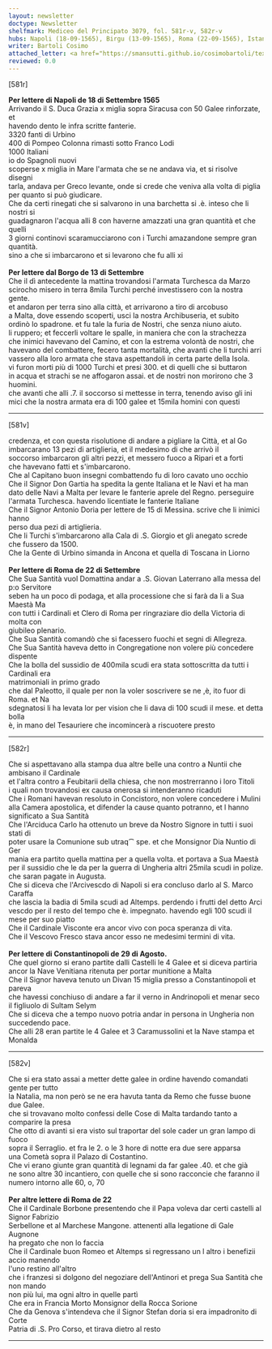 ```yaml
---
layout: newsletter
doctype: Newsletter
shelfmark: Mediceo del Principato 3079, fol. 581r-v, 582r-v
hubs: Napoli (18-09-1565), Birgu (13-09-1565), Roma (22-09-1565), Istanbul (29-08-1565), Roma (22-09-1565)
writer: Bartoli Cosimo
attached_letter: <a href="https://smansutti.github.io/cosimobartoli/texts/2977_083/">2977_083</a>
reviewed: 0.0
---
```


[581r]  
  
  
<strong>Per lettere di Napoli de 18 di Settembre 1565</strong>  
Arrivando il S. Duca Grazia x miglia sopra Siracusa con 50 Galee rinforzate, et  
havendo dento le infra scritte fanterie.  
3320 fanti di Urbino  
400 di Pompeo Colonna rimasti sotto Franco Lodi  
1000 Italiani  
io do Spagnoli nuovi  
scoperse x miglia in Mare l'armata che se ne andava via, et si risolve disegni  
tarla, andava per Greco levante, onde si crede che veniva alla volta di piglia  
per quanto si può giudicare.  
Che da certi rinegati che si salvarono in una barchetta si .è. inteso che li nostri si  
guadagnaron l'acqua alli 8 con haverne amazzati una gran quantità et che quelli  
3 giorni continovi scaramucciarono con i Turchi amazandone sempre gran quantità.  
sino a che si imbarcarono et si levarono che fu alli xi  
<br/><strong>Per lettere dal Borgo de 13 di Settembre</strong>  
Che il dì antecedente la mattina trovandosi l'armata Turchesca da Marzo  
scirocho misero in terra 8mila Turchi perché investissero con la nostra gente.  
et andaron per terra sino alla città, et arrivarono a tiro di arcobuso  
a Malta, dove essendo scoperti, usci la nostra Archibuseria, et subito  
ordinò lo spadrone. et fu tale la furia de Nostri, che senza niuno aiuto.  
li ruppero; et feccerli voltare le spalle, in maniera che con la strachezza  
che inimici havevano del Camino, et con la estrema volontà de nostri, che  
havevano del combattere, fecero tanta mortalità, che avanti che li turchi arri  
vassero alla loro armata che stava aspettandoli in certa parte della Isola.  
vi furon morti più di 1000 Turchi et presi 300. et di quelli che si buttaron  
in acqua et strachi se ne affogaron assai. et de nostri non morirono che 3 huomini.  
che avanti che alli .7. il soccorso si mettesse in terra, tenendo aviso gli ini  
mici che la nostra armata era di 100 galee et 15mila homini con questi  
  
---  

[581v]  
  
  
credenza, et con questa risolutione di andare a pigliare la Città, et al Go  
imbarcarano 13 pezi di artiglieria, et il medesimo di che arrivò il  
soccorso imbarcaron gli altri pezzi, et messero fuoco a Ripari et a forti  
che havevano fatti et s'imbarcarono.  
Che al Capitano buon insegni combattendo fu di loro cavato uno occhio  
Che il Signor Don Gartia ha spedita la gente Italiana et le Navi et ha man  
dato delle Navi a Malta per levare le fanterie aprele del Regno. perseguire  
l'armata Turchesca. havendo licentiate le fanterie Italiane  
Che il Signor Antonio Doria per lettere de 15 di Messina. scrive che li inimici hanno  
perso dua pezi di artiglieria.  
Che li Turchi s'imbarcarono alla Cala di .S. Giorgio et gli anegato screde  
che fussero da 1500.  
Che la Gente di Urbino simanda in Ancona et quella di Toscana in Liorno  
<br/><strong>Per lettere di Roma de 22 di Settembre</strong>  
Che Sua Santità vuol Domattina andar a .S. Giovan Laterrano alla messa del p:o Servitore  
seben ha un poco di podaga, et alla processione che si farà da li a Sua Maestà Ma  
con tutti i Cardinali et Clero di Roma per ringraziare dio della Victoria di molta con  
giubileo plenario.  
Che Sua Santità comandò che si facessero fuochi et segni di Allegreza.  
Che Sua Santità haveva detto in Congregatione non volere più concedere dispente  
Che la bolla del sussidio de 400mila scudi era stata sottoscritta da tutti i Cardinali era  
matrimoniali in primo grado  
che dal Paleotto, il quale per non la voler soscrivere se ne ,è, ito fuor di Roma. et Na  
sdegnatosi li ha levata lor per vision che li dava di 100 scudi il mese. et detta bolla  
è, in mano del Tesauriere che incomincerà a riscuotere presto  
  
---  

[582r]  
  
  
Che si aspettavano alla stampa dua altre belle una contro a Nuntii che ambisano il Cardinale  
et l'altra contro a Feubitarii della chiesa, che non mostrerranno i loro Titoli  
i quali non trovandosi ex causa onerosa si intenderanno ricaduti  
Che i Romani havevan resoluto in Concistoro, non volere concedere i Mulini  
alla Camera apostolica, et difender la cause quanto potranno, et l hanno significato a Sua Santità  
Che l'Arciduca Carlo ha ottenuto un breve da Nostro Signore in tutti i suoi stati di  
poter usare la Comunione sub utraq⁀ spe. et che Monsignor Dia Nuntio di Ger  
mania era partito quella mattina per a quella volta. et portava a Sua Maestà  
per il sussidio che le da per la guerra di Ungheria altri 25mila scudi in polize.  
che saran pagate in Augusta.  
Che si diceva che l'Arcivescdo di Napoli si era concluso darlo al S. Marco Caraffa  
che lascia la badia di 5mila scudi ad Altemps. perdendo i frutti del detto Arci  
vescdo per il resto del tempo che è. impegnato. havendo egli 100 scudi il  
mese per suo piatto  
Che il Cardinale Visconte era ancor vivo con poca speranza di vita.  
Che il Vescovo Fresco stava ancor esso ne medesimi termini di vita.  
<br/><strong>Per lettere di Constantinopoli de 29 di Agosto.</strong>  
Che quel giorno si erano partite dalli Castelli le 4 Galee et si diceva partiria  
ancor la Nave Venitiana ritenuta per portar munitione a Malta  
Che il Signor haveva tenuto un Divan 15 miglia presso a Constantinopoli et pareva  
che havessi conchiuso di andare a far il verno in Andrinopoli et menar seco  
il figliuolo di Sultam Selym  
Che si diceva che a tempo nuovo potria andar in persona in Ungheria non  
succedendo pace.  
Che alli 28 eran partite le 4 Galee et 3 Caramussolini et la Nave stampa et  
Monalda  
  
---  

[582v]  
  
  
Che si era stato assai a metter dette galee in ordine havendo comandati gente per tutto  
la Natalia, ma non però se ne era havuta tanta da Remo che fusse buone due Galee.  
che si trovavano molto confessi delle Cose di Malta tardando tanto a comparire la presa  
Che otto di avanti si era visto sul traportar del sole cader un gran lampo di fuoco  
sopra il Serraglio. et fra le 2. o le 3 hore di notte era due sere apparsa  
una Cometà sopra il Palazo di Costantino.  
Che vi erano giunte gran quantità di legnami da far galee .40. et che già  
ne sono altre 30 incantiero, con quelle che si sono racconcie che faranno il  
numero intorno alle 60, o, 70  
<br/><strong>Per altre lettere di Roma de 22</strong>  
Che il Cardinale Borbone presentendo che il Papa voleva dar certi castelli al Signor Fabrizio  
Serbellone et al Marchese Mangone. attenenti alla legatione di Gale Augnone  
ha pregato che non lo faccia  
Che il Cardinale buon Romeo et Altemps si regressano un l altro i benefizii accio manendo  
l'uno restino all'altro  
che i franzesi si dolgono del negoziare dell'Antinori et prega Sua Santità che non mando  
non più lui, ma ogni altro in quelle partì  
Che era in Francia Morto Monsignor della Rocca Sorione  
Che da Genova s'intendeva che il Signor Stefan doria si era impadronito di Corte  
Patria di .S. Pro Corso, et tirava dietro al resto  
  
---  

